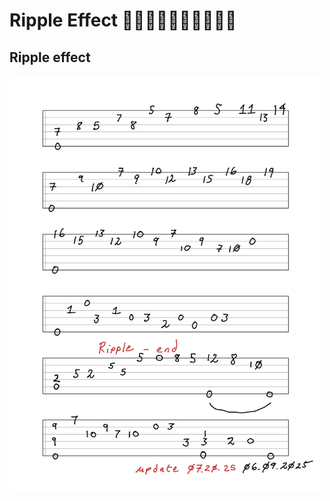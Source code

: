 # Ripple Effect 💃🏻🕺🏻💃🏿🕺🏿💃🕺

## Ripple effect

<img src="https://github.com/stan-alam/music/blob/master/theory/guitar/images/Ripple/Ripple%20-%20page%201.png" alt="2048" width="500"/> 
